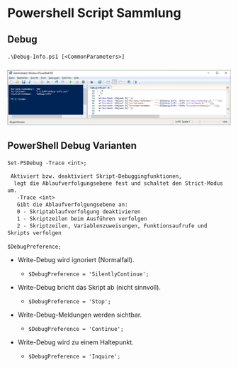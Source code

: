 # Powershell Script Sammlung

## Debug

`.\Debug-Info.ps1 [<CommonParameters>]`
### ![Screenshot PowerShell Ausgabe](https://github.com/dr-woitschek/spielkiste/blob/master/powershell/Debug-Info_PowerShell-Output.jpg)

## PowerShell Debug Varianten

`Set-PSDebug -Trace <int>;`
```
 Aktiviert bzw. deaktiviert Skript-Debuggingfunktionen,
  legt die Ablaufverfolgungsebene fest und schaltet den Strict-Modus um.
   -Trace <int>
   Gibt die Ablaufverfolgungsebene an:
   0 - Skriptablaufverfolgung deaktivieren
   1 - Skriptzeilen beim Ausführen verfolgen
   2 - Skriptzeilen, Variablenzuweisungen, Funktionsaufrufe und Skripts verfolgen
```

`$DebugPreference;`

* Write-Debug wird ignoriert (Normalfall).
  * `$DebugPreference = 'SilentlyContinue';`

* Write-Debug bricht das Skript ab (nicht sinnvoll).
  * `$DebugPreference = 'Stop';`

* Write-Debug-Meldungen werden sichtbar.
  * `$DebugPreference = 'Continue';`

* Write-Debug wird zu einem Haltepunkt.
  * `$DebugPreference = 'Inquire';`
